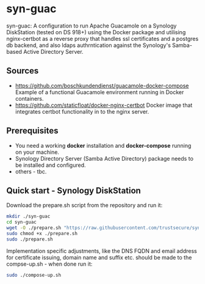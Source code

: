 # syn-guac

syn-guac: A configuration to run Apache Guacamole on a Synology DiskStation (tested on DS 918+)
using the Docker package and utilising nginx-certbot as a reverse proxy that handles ssl certificates
and a postgres db backend, and also ldaps authrntication against the Synology's Samba-based Active Directory Server.

## Sources
- https://github.com/boschkundendienst/guacamole-docker-compose
	Example of a functional Guacamole environment running in Docker containers.
- https://github.com/staticfloat/docker-nginx-certbot
	Docker image that integrates certbot functionality in to the nginx server.


## Prerequisites
- You need a working **docker** installation and **docker-compose** running on your machine.
- Synology Directory Server (Samba Active Directory) package needs to be installed and configured.
- others - tbc.

## Quick start - Synology DiskStation
Download the prepare.sh script from the repository and run it:
~~~sh
mkdir ./syn-guac
cd syn-guac
wget -O ./prepare.sh "https://raw.githubusercontent.com/trustsecure/syn-guac/master/prepare.sh"
sudo chmod +x ./prepare.sh
sudo ./prepare.sh 
~~~

Implementation specific adjustments, like the DNS FQDN and email address for certificate issuing,
domain name and suffix etc. should be made to the compse-up.sh - when done run it:
~~~sh
sudo ./compose-up.sh
~~~


